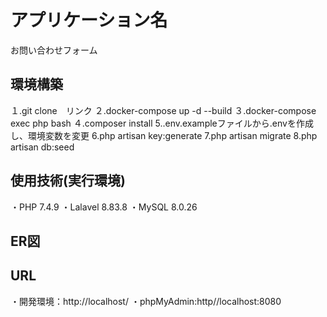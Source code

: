 # アプリケーション名
お問い合わせフォーム

## 環境構築
１.git clone　リンク
２.docker-compose up -d --build
３.docker-compose exec php bash
４.composer install
5..env.exampleファイルから.envを作成し、環境変数を変更
6.php artisan key:generate
7.php artisan migrate
8.php artisan db:seed

## 使用技術(実行環境)
・PHP 7.4.9
・Lalavel 8.83.8
・MySQL 8.0.26

## ER図

## URL
・開発環境：http://localhost/
・phpMyAdmin:http//localhost:8080
